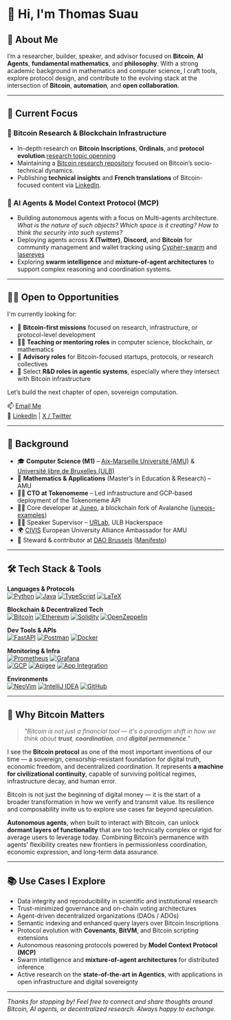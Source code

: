 # 👋 Hi, I'm Thomas Suau

## 🚀 About Me

I’m a researcher, builder, speaker, and advisor focused on **Bitcoin**, **AI Agents**, **fundamental mathematics**, and **philosophy**. With a strong academic background in mathematics and computer science, I craft tools, explore protocol design, and contribute to the evolving stack at the intersection of **Bitcoin**, **automation**, and **open collaboration**.

---

## 🔬 Current Focus

### 🧠 Bitcoin Research & Blockchain Infrastructure
- In-depth research on **Bitcoin Inscriptions**, **Ordinals**, and **protocol evolution**.[research topic openning]()
- Maintaining a [Bitcoin research repository](https://github.com/tsua0002/bitcoin_research) focused on Bitcoin’s socio-technical dynamics.
- Publishing **technical insights** and **French translations** of Bitcoin-focused content via [LinkedIn](https://www.linkedin.com/in/thomas-suau-92932889/).

### 🤖 AI Agents & Model Context Protocol (MCP)
- Building autonomous agents with a focus on Multi-agents architecture. *What is the nature of such objects? Which space is it creating? How to think the security into such systems?*
- Deploying agents across **X (Twitter)**, **Discord**, and **Bitcoin** for community management and wallet tracking using [Cypher-swarm](https://github.com/KingBootoshi/cypher-swarm) and [lasereyes](https://)
- Exploring **swarm intelligence** and **mixture-of-agent architectures** to support complex reasoning and coordination systems.

---

## 👨‍💻 Open to Opportunities

I'm currently looking for:
- 🧠 **Bitcoin-first missions** focused on research, infrastructure, or protocol-level development  
- 🧑‍🏫 **Teaching or mentoring roles** in computer science, blockchain, or mathematics  
- 🧩 **Advisory roles** for Bitcoin-focused startups, protocols, or research collectives  
- 🤖 Select **R&D roles in agentic systems**, especially where they intersect with Bitcoin infrastructure

Let’s build the next chapter of open, sovereign computation.

📫 [Email Me](mailto:thom.suau@orange.fr?subject=Contact)  
🔗 [LinkedIn](https://www.linkedin.com/in/thomas-suau-92932889/) | [X / Twitter](https://twitter.com/ThomasSuau)

---

## 🧩 Background

- 🎓 **Computer Science (M1)** – [Aix-Marseille Université (AMU)](https://www.univ-amu.fr/) & [Université libre de Bruxelles (ULB)](https://github.com/ulb)  
- 📜 **Mathematics & Applications** (Master’s in Education & Research) – AMU  
- 🧑‍💻 **CTO at Tokenomeme** – Led infrastructure and GCP-based deployment of the Tokenomeme API  
- 👷‍♂️ Core developer at [Juneo](https://github.com/Juneo-io), a blockchain fork of Avalanche ([juneojs-examples](https://github.com/tsua0002/juneojs-examples))
- 🧑‍🏫 Speaker Supervisor – [URLab](https://github.com/UrLab), ULB Hackerspace  
- 🌍 [CIVIS](https://civis.eu/en) European University Alliance Ambassador for AMU  
- 🤝 Steward & contributor at [DAO Brussels](https://github.com/daobrussels) ([Manifesto](https://dao.brussels/manifesto))

---

## 🛠️ Tech Stack & Tools

**Languages & Protocols**  
[![Python](https://img.shields.io/badge/python-3670A0?style=for-the-badge&logo=python&logoColor=ffdd54)]() [![Java](https://img.shields.io/badge/java-%23ED8B00.svg?style=for-the-badge&logo=openjdk&logoColor=white)]() [![TypeScript](https://img.shields.io/badge/TypeScript-007ACC?style=for-the-badge&logo=typescript&logoColor=white)]() [![LaTeX](https://img.shields.io/badge/latex-%23008080.svg?style=for-the-badge&logo=latex&logoColor=white)]()

**Blockchain & Decentralized Tech**  
[![Bitcoin](https://img.shields.io/badge/Bitcoin-7c7c7c?style=for-the-badge&logo=bitcoin&logoColor=ff9900)]() [![Ethereum](https://img.shields.io/badge/Ethereum-716b94?style=for-the-badge&logo=Ethereum&logoColor=79e7e7)]() [![Solidity](https://img.shields.io/badge/Solidity-c6bfc3.svg?style=for-the-badge&logo=solidity&logoColor=white)]() [![OpenZeppelin](https://img.shields.io/badge/OpenZeppelin-4E5EE4?logo=OpenZeppelin&logoColor=fff&style=for-the-badge)]()

**Dev Tools & APIs**  
[![FastAPI](https://img.shields.io/badge/FastAPI-005571?style=for-the-badge&logo=fastapi)]() [![Postman](https://img.shields.io/badge/Postman-FF6C37?style=for-the-badge&logo=postman&logoColor=white)]() [![Docker](https://img.shields.io/badge/Docker-2496ED.svg?style=for-the-badge&logo=docker&logoColor=white)]()

**Monitoring & Infra**  
[![Prometheus](https://img.shields.io/badge/Prometheus-E6522C?style=for-the-badge&logo=prometheus&logoColor=white)]() [![Grafana](https://img.shields.io/badge/Grafana-F46800?style=for-the-badge&logo=grafana&logoColor=white)]()  
[![GCP](https://img.shields.io/badge/Google%20Cloud-4285F4?style=for-the-badge&logo=googlecloud&logoColor=white)]() [![Apigee](https://img.shields.io/badge/Apigee-FF9900?style=for-the-badge&logo=apigee&logoColor=white)]() [![App Integration](https://img.shields.io/badge/Application%20Integration-34A853?style=for-the-badge&logo=googlecloud&logoColor=white)]()

**Environments**  
[![NeoVim](https://img.shields.io/badge/NeoVim-%2357A143.svg?&style=for-the-badge&logo=neovim&logoColor=white)]() [![IntelliJ IDEA](https://img.shields.io/badge/IntelliJIDEA-000000.svg?style=for-the-badge&logo=intellij-idea&logoColor=white)]() [![GitHub](https://img.shields.io/badge/-GitHub-black?style=for-the-badge&logo=github&logoColor=white)]()

---

## 🧭 Why Bitcoin Matters

> _"Bitcoin is not just a financial tool — it's a paradigm shift in how we think about **trust**, **coordination**, and **digital permanence**."_

I see the **Bitcoin protocol** as one of the most important inventions of our time — a sovereign, censorship-resistant foundation for digital truth, economic freedom, and decentralized coordination. It represents **a machine for civilizational continuity**, capable of surviving political regimes, infrastructure decay, and human error.

Bitcoin is not just the beginning of digital money — it is the start of a broader transformation in how we verify and transmit value. Its resilience and composability invite us to explore use cases far beyond speculation.

**Autonomous agents**, when built to interact with Bitcoin, can unlock **dormant layers of functionality** that are too technically complex or rigid for average users to leverage today. Combining Bitcoin’s permanence with agents' flexibility creates new frontiers in permissionless coordination, economic expression, and long-term data assurance.

---

## 📚 Use Cases I Explore

- Data integrity and reproducibility in scientific and institutional research  
- Trust-minimized governance and on-chain voting architectures  
- Agent-driven decentralized organizations (DAOs / ADOs)  
- Semantic indexing and enhanced query layers over Bitcoin Inscriptions  
- Protocol evolution with **Covenants**, **BitVM**, and Bitcoin scripting extensions  
- Autonomous reasoning protocols powered by **Model Context Protocol (MCP)**  
- Swarm intelligence and **mixture-of-agent architectures** for distributed inference  
- Active research on the **state-of-the-art in Agentics**, with applications in open infrastructure and digital sovereignty

---

_Thanks for stopping by! Feel free to connect and share thoughts around Bitcoin, AI agents, or decentralized research. Always happy to exchange._
